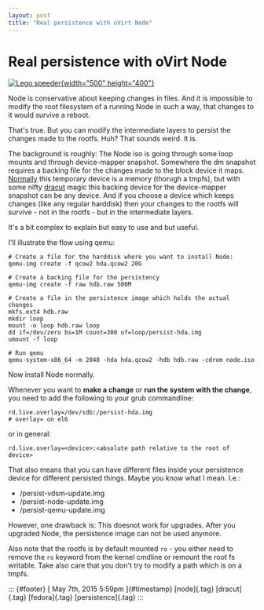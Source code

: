 ```yaml
---
layout: post
title: "Real persistence with oVirt Node"
---
```



Real persistence with oVirt Node
================================

[![Lego
speeder](https://c1.staticflickr.com/1/128/373339245_b2a9be68aa.jpg){width="500"
height="400"}](https://www.flickr.com/photos/ellasdad/373339245 "Lego speeder")

Node is conservative about keeping changes in files. And it is
impossible to modify the root filesystem of a running Node in such a
way, that changes to it would survive a reboot.

That's true. But you can modify the intermediate layers to persist the
changes made to the rootfs. Huh? That sounds weird. It is.

The background is roughly: The Node iso is going through some loop
mounts and through device-mapper snapshot. Somewhere the dm snapshot
requires a backing file for the changes made to the block device it
maps.
[Normally](https://github.com/haraldh/dracut/blob/master/modules.d/90dmsquash-live/dmsquash-live-root.sh#L111)
this temporary device is a memory (thorugh a tmpfs), but with some nifty
[dracut](https://github.com/haraldh/dracut/blob/master/modules.d/90dmsquash-live/dmsquash-live-root.sh#L24)
magic this backing device for the device-mapper snapshot can be any
device. And if you choose a device which keeps changes (like any regular
harddisk) then your changes to the rootfs will survive - not in the
rootfs - but in the intermediate layers.

It's a bit complex to explain but easy to use and but useful.

I'll illustrate the flow using qemu:

    # Create a file for the harddisk where you want to install Node:
    qemu-img create -f qcow2 hda.qcow2 20G

    # Create a backing file for the persistency
    qemu-img create -f raw hdb.raw 500M

    # Create a file in the persistence image which holds the actual changes
    mkfs.ext4 hdb.raw
    mkdir loop
    mount -o loop hdb.raw loop
    dd if=/dev/zero bs=1M count=300 of=loop/persist-hda.img
    umount -f loop

    # Run qemu
    qemu-system-x86_64 -m 2048 -hda hda.qcow2 -hdb hdb.raw -cdrom node.iso

Now install Node normally.

Whenever you want to **make a change** or **run the system with the
change**, you need to add the following to your grub commandline:

    rd.live.overlay=/dev/sdb:/persist-hda.img
    # overlay= on el6

or in general:

    rd.live.overlay=<device>:<absolute path relative to the root of device>

That also means that you can have different files inside your
persistence device for different persisted things. Maybe you know what I
mean. I.e.:

-   /persist-vdsm-update.img
-   /persist-node-update.img
-   /persist-qemu-update.img

However, one drawback is: This doesnot work for upgrades. After you
upgraded Node, the persistence image can not be used anymore.

Also note that the rootfs is by default mounted `ro` - you either need
to remove the `ro` keyword from the kernel cmdline or remount the root
fs writable. Take also care that you don't try to modify a path which is
on a tmpfs.

::: {#footer}
[ May 7th, 2015 5:59pm ]{#timestamp} [node]{.tag} [dracut]{.tag}
[fedora]{.tag} [persistence]{.tag}
:::
